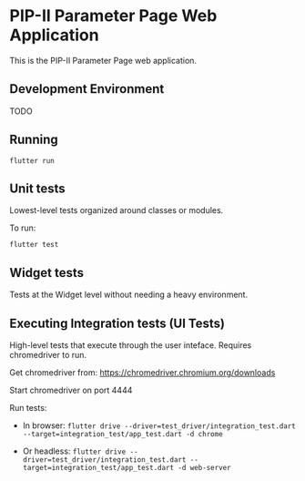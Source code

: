 # PIP-II Parameter Page Web Application

This is the PIP-II Parameter Page web application. 

## Development Environment

TODO

## Running

`flutter run`

## Unit tests

Lowest-level tests organized around classes or modules.

To run:

`flutter test`

## Widget tests

Tests at the Widget level without needing a heavy environment.

## Executing Integration tests (UI Tests)

High-level tests that execute through the user inteface.  Requires chromedriver to run.

Get chromedriver from: https://chromedriver.chromium.org/downloads

Start chromedriver on port 4444

Run tests:

* In browser: `flutter drive --driver=test_driver/integration_test.dart --target=integration_test/app_test.dart -d chrome`

* Or headless: `flutter drive --driver=test_driver/integration_test.dart --target=integration_test/app_test.dart -d web-server`
